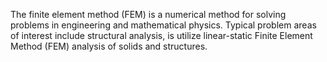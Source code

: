 The finite element method (FEM) is a numerical method for solving problems in engineering and mathematical physics. Typical problem areas of interest include structural analysis, is utilize linear-static Finite Element Method (FEM) analysis of solids and structures.
